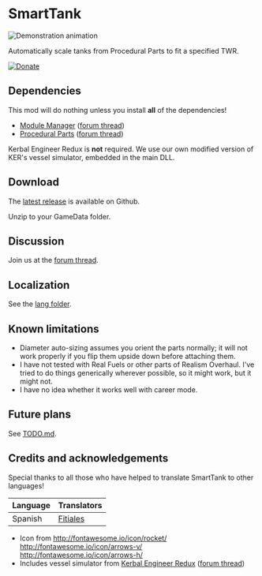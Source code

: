 # SmartTank

![Demonstration animation][animation link]

[animation link]: screenshots/SmartTank.gif

Automatically scale tanks from Procedural Parts to fit a specified TWR.

[![Donate][Donation image]][Donation link]

[Donation link]: https://www.paypal.com/cgi-bin/webscr?cmd=_donations&business=7H2LCH6SP7TTE&lc=US&item_name=HebaruSan_Mods&currency_code=USD&bn=PP%2dDonationsBF%3abtn_donate_LG%2egif%3aNonHosted

[Donation image]: https://i.imgur.com/M9m07Qw.png

## Dependencies

This mod will do nothing unless you install **all** of the dependencies!

- [Module Manager][Module Manager repository] ([forum thread][Module Manager forum thread])
- [Procedural Parts][Procedural Parts repository] ([forum thread][Procedural Parts forum thread])

[Module Manager repository]: https://github.com/sarbian/ModuleManager

[Module Manager forum thread]: http://forum.kerbalspaceprogram.com/index.php?/topic/50533-130-module-manager-280-may-26th-2017-better-late-than-never/

[Procedural Parts repository]: https://github.com/Starwaster/ProceduralParts

[Procedural Parts forum thread]: http://forum.kerbalspaceprogram.com/index.php?/topic/162105-130-procedural-parts-starwaster-branch/

Kerbal Engineer Redux is **not** required. We use our own modified version of KER's vessel simulator, embedded in the main DLL.

## Download

The [latest release] is available on Github.

[latest release]: https://github.com/HebaruSan/SmartTank/releases/latest

Unzip to your GameData folder.

## Discussion

Join us at the [forum thread].

[forum thread]: http://forum.kerbalspaceprogram.com/index.php?/topic/162743-130-smarttank/

## Localization

See the [lang folder].

[lang folder]: https://github.com/HebaruSan/SmartTank/tree/master/assets/lang

## Known limitations

- Diameter auto-sizing assumes you orient the parts normally; it will not work properly if you flip them upside down before attaching them.
- I have not tested with Real Fuels or other parts of Realism Overhaul. I've tried to do things generically wherever possible, so it might work, but it might not.
- I have no idea whether it works well with career mode.

## Future plans

See [TODO.md](TODO.md).

## Credits and acknowledgements

Special thanks to all those who have helped to translate SmartTank to other languages!

| Language | Translators |
| ---      | ---         |
| Spanish  | [Fitiales](https://github.com/Fitiales) |

- Icon from http://fontawesome.io/icon/rocket/ http://fontawesome.io/icon/arrows-v/ http://fontawesome.io/icon/arrows-h/
- Includes vessel simulator from [Kerbal Engineer Redux][Kerbal Engineer repository] ([forum thread][Kerbal Engineer forum thread])

[Kerbal Engineer repository]: https://github.com/CYBUTEK/KerbalEngineer

[Kerbal Engineer forum thread]: http://forum.kerbalspaceprogram.com/index.php?/topic/17833-130-kerbal-engineer-redux-1130-2017-05-28/
